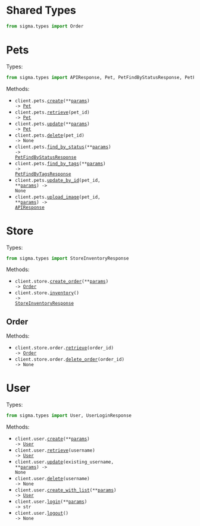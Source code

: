 # Shared Types

```python
from sigma.types import Order
```

# Pets

Types:

```python
from sigma.types import APIResponse, Pet, PetFindByStatusResponse, PetFindByTagsResponse
```

Methods:

- <code title="post /pet">client.pets.<a href="./src/sigma/resources/pets.py">create</a>(\*\*<a href="src/sigma/types/pet_create_params.py">params</a>) -> <a href="./src/sigma/types/pet.py">Pet</a></code>
- <code title="get /pet/{petId}">client.pets.<a href="./src/sigma/resources/pets.py">retrieve</a>(pet_id) -> <a href="./src/sigma/types/pet.py">Pet</a></code>
- <code title="put /pet">client.pets.<a href="./src/sigma/resources/pets.py">update</a>(\*\*<a href="src/sigma/types/pet_update_params.py">params</a>) -> <a href="./src/sigma/types/pet.py">Pet</a></code>
- <code title="delete /pet/{petId}">client.pets.<a href="./src/sigma/resources/pets.py">delete</a>(pet_id) -> None</code>
- <code title="get /pet/findByStatus">client.pets.<a href="./src/sigma/resources/pets.py">find_by_status</a>(\*\*<a href="src/sigma/types/pet_find_by_status_params.py">params</a>) -> <a href="./src/sigma/types/pet_find_by_status_response.py">PetFindByStatusResponse</a></code>
- <code title="get /pet/findByTags">client.pets.<a href="./src/sigma/resources/pets.py">find_by_tags</a>(\*\*<a href="src/sigma/types/pet_find_by_tags_params.py">params</a>) -> <a href="./src/sigma/types/pet_find_by_tags_response.py">PetFindByTagsResponse</a></code>
- <code title="post /pet/{petId}">client.pets.<a href="./src/sigma/resources/pets.py">update_by_id</a>(pet_id, \*\*<a href="src/sigma/types/pet_update_by_id_params.py">params</a>) -> None</code>
- <code title="post /pet/{petId}/uploadImage">client.pets.<a href="./src/sigma/resources/pets.py">upload_image</a>(pet_id, \*\*<a href="src/sigma/types/pet_upload_image_params.py">params</a>) -> <a href="./src/sigma/types/api_response.py">APIResponse</a></code>

# Store

Types:

```python
from sigma.types import StoreInventoryResponse
```

Methods:

- <code title="post /store/order">client.store.<a href="./src/sigma/resources/store/store.py">create_order</a>(\*\*<a href="src/sigma/types/store_create_order_params.py">params</a>) -> <a href="./src/sigma/types/shared/order.py">Order</a></code>
- <code title="get /store/inventory">client.store.<a href="./src/sigma/resources/store/store.py">inventory</a>() -> <a href="./src/sigma/types/store_inventory_response.py">StoreInventoryResponse</a></code>

## Order

Methods:

- <code title="get /store/order/{orderId}">client.store.order.<a href="./src/sigma/resources/store/order.py">retrieve</a>(order_id) -> <a href="./src/sigma/types/shared/order.py">Order</a></code>
- <code title="delete /store/order/{orderId}">client.store.order.<a href="./src/sigma/resources/store/order.py">delete_order</a>(order_id) -> None</code>

# User

Types:

```python
from sigma.types import User, UserLoginResponse
```

Methods:

- <code title="post /user">client.user.<a href="./src/sigma/resources/user.py">create</a>(\*\*<a href="src/sigma/types/user_create_params.py">params</a>) -> <a href="./src/sigma/types/user.py">User</a></code>
- <code title="get /user/{username}">client.user.<a href="./src/sigma/resources/user.py">retrieve</a>(username) -> <a href="./src/sigma/types/user.py">User</a></code>
- <code title="put /user/{username}">client.user.<a href="./src/sigma/resources/user.py">update</a>(existing_username, \*\*<a href="src/sigma/types/user_update_params.py">params</a>) -> None</code>
- <code title="delete /user/{username}">client.user.<a href="./src/sigma/resources/user.py">delete</a>(username) -> None</code>
- <code title="post /user/createWithList">client.user.<a href="./src/sigma/resources/user.py">create_with_list</a>(\*\*<a href="src/sigma/types/user_create_with_list_params.py">params</a>) -> <a href="./src/sigma/types/user.py">User</a></code>
- <code title="get /user/login">client.user.<a href="./src/sigma/resources/user.py">login</a>(\*\*<a href="src/sigma/types/user_login_params.py">params</a>) -> str</code>
- <code title="get /user/logout">client.user.<a href="./src/sigma/resources/user.py">logout</a>() -> None</code>
